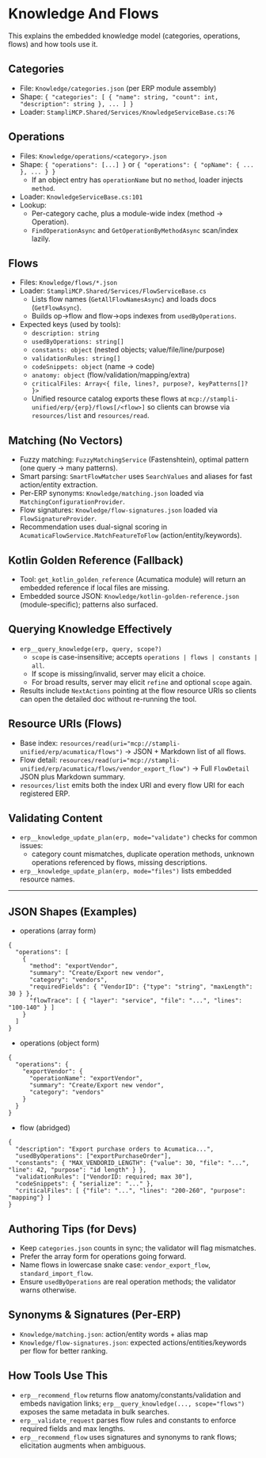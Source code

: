 # Knowledge And Flows

This explains the embedded knowledge model (categories, operations, flows) and how tools use it.

## Categories
- File: `Knowledge/categories.json` (per ERP module assembly)
- Shape: `{ "categories": [ { "name": string, "count": int, "description": string }, ... ] }`
- Loader: `StampliMCP.Shared/Services/KnowledgeServiceBase.cs:76`

## Operations
- Files: `Knowledge/operations/<category>.json`
- Shape: `{ "operations": [...] }` or `{ "operations": { "opName": { ... }, ... } }`
  - If an object entry has `operationName` but no `method`, loader injects `method`.
- Loader: `KnowledgeServiceBase.cs:101`
- Lookup:
  - Per-category cache, plus a module-wide index (method → Operation).
  - `FindOperationAsync` and `GetOperationByMethodAsync` scan/index lazily.

## Flows
- Files: `Knowledge/flows/*.json`
- Loader: `StampliMCP.Shared/Services/FlowServiceBase.cs`
  - Lists flow names (`GetAllFlowNamesAsync`) and loads docs (`GetFlowAsync`).
  - Builds op→flow and flow→ops indexes from `usedByOperations`.
- Expected keys (used by tools):
  - `description: string`
  - `usedByOperations: string[]`
  - `constants: object` (nested objects; value/file/line/purpose)
  - `validationRules: string[]`
  - `codeSnippets: object` (name → code)
  - `anatomy: object` (flow/validation/mapping/extra)
  - `criticalFiles: Array<{ file, lines?, purpose?, keyPatterns[]? }>`
  - Unified resource catalog exports these flows at `mcp://stampli-unified/erp/{erp}/flows[/<flow>]` so clients can browse via `resources/list` and `resources/read`.

## Matching (No Vectors)
- Fuzzy matching: `FuzzyMatchingService` (Fastenshtein), optimal pattern (one query → many patterns).
- Smart parsing: `SmartFlowMatcher` uses `SearchValues` and aliases for fast action/entity extraction.
- Per-ERP synonyms: `Knowledge/matching.json` loaded via `MatchingConfigurationProvider`.
- Flow signatures: `Knowledge/flow-signatures.json` loaded via `FlowSignatureProvider`.
- Recommendation uses dual-signal scoring in `AcumaticaFlowService.MatchFeatureToFlow` (action/entity/keywords).

## Kotlin Golden Reference (Fallback)
- Tool: `get_kotlin_golden_reference` (Acumatica module) will return an embedded reference if local files are missing.
- Embedded source JSON: `Knowledge/kotlin-golden-reference.json` (module-specific); patterns also surfaced.

## Querying Knowledge Effectively
- `erp__query_knowledge(erp, query, scope?)`
  - `scope` is case-insensitive; accepts `operations | flows | constants | all`.
  - If scope is missing/invalid, server may elicit a choice.
  - For broad results, server may elicit `refine` and optional `scope` again.
- Results include `NextActions` pointing at the flow resource URIs so clients can open the detailed doc without re-running the tool.

## Resource URIs (Flows)
- Base index: `resources/read(uri="mcp://stampli-unified/erp/acumatica/flows")` → JSON + Markdown list of all flows.
- Flow detail: `resources/read(uri="mcp://stampli-unified/erp/acumatica/flows/vendor_export_flow")` → Full `FlowDetail` JSON plus Markdown summary.
- `resources/list` emits both the index URI and every flow URI for each registered ERP.

## Validating Content
- `erp__knowledge_update_plan(erp, mode="validate")` checks for common issues:
  - category count mismatches, duplicate operation methods, unknown operations referenced by flows, missing descriptions.
- `erp__knowledge_update_plan(erp, mode="files")` lists embedded resource names.

---
## JSON Shapes (Examples)
- operations (array form)
```
{
  "operations": [
    {
      "method": "exportVendor",
      "summary": "Create/Export new vendor",
      "category": "vendors",
      "requiredFields": { "VendorID": {"type": "string", "maxLength": 30 } },
      "flowTrace": [ { "layer": "service", "file": "...", "lines": "100-140" } ]
    }
  ]
}
```
- operations (object form)
```
{
  "operations": {
    "exportVendor": {
      "operationName": "exportVendor",
      "summary": "Create/Export new vendor",
      "category": "vendors"
    }
  }
}
```
- flow (abridged)
```
{
  "description": "Export purchase orders to Acumatica...",
  "usedByOperations": ["exportPurchaseOrder"],
  "constants": { "MAX_VENDORID_LENGTH": {"value": 30, "file": "...", "line": 42, "purpose": "id length" } },
  "validationRules": ["VendorID: required; max 30"],
  "codeSnippets": { "serialize": "..." },
  "criticalFiles": [ {"file": "...", "lines": "200-260", "purpose": "mapping"} ]
}
```

## Authoring Tips (for Devs)
- Keep `categories.json` counts in sync; the validator will flag mismatches.
- Prefer the array form for operations going forward.
- Name flows in lowercase snake case: `vendor_export_flow`, `standard_import_flow`.
- Ensure `usedByOperations` are real operation methods; the validator warns otherwise.

## Synonyms & Signatures (Per‑ERP)
- `Knowledge/matching.json`: action/entity words + alias map
- `Knowledge/flow-signatures.json`: expected actions/entities/keywords per flow for better ranking.

## How Tools Use This
- `erp__recommend_flow` returns flow anatomy/constants/validation and embeds navigation links; `erp__query_knowledge(..., scope="flows")` exposes the same metadata in bulk searches.
- `erp__validate_request` parses flow rules and constants to enforce required fields and max lengths.
- `erp__recommend_flow` uses signatures and synonyms to rank flows; elicitation augments when ambiguous.

